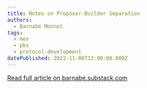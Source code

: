 ```yaml
---
title: Notes on Proposer-Builder Separation
authors:
  - Barnabé Monnot
tags:
  - mev
  - pbs
  - protocol-development
datePublished: 2022-11-08T12:00:00.000Z
---
```


[Read full article on barnabe.substack.com](https://barnabe.substack.com/p/pbs)
